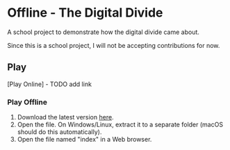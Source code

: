 # Offline - The Digital Divide

A school project to demonstrate how the digital divide came about.

Since this is a school project, I will not be accepting contributions for now.

## Play

[Play Online] - TODO add link

### Play Offline

1. Download the latest version [here](https://github.com/JBYoshi/offline-project/archive/master.zip).
2. Open the file. On Windows/Linux, extract it to a separate folder (macOS should do this automatically).
3. Open the file named "index" in a Web browser.